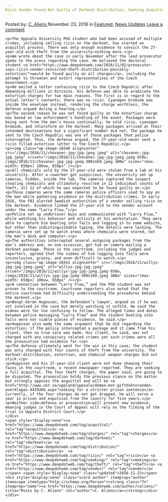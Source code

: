 ```yaml
---
Ricin Vendor Found Not Guilty of Darknet Distribution, Seeking Acquittal of Theft Charges
---
```

<article class="post-listing post-16538 post type-post status-publish format-standard has-post-thumbnail hentry  tag-acquittal tag-charges tag-darknet tag-distribution tag-guilty tag-ricin tag-seeking tag-theft tag-vendor">
    <div class="post-inner">
        <span>Posted by: <a href="https://www.deepdotweb.com/author/caliens/" title="">C. Aliens </a></span>
    <span>November 23, 2016</span>
    <span>in <a href="https://www.deepdotweb.com/category/deepdot-news/" rel="category tag">Featured</a>, <a href="https://www.deepdotweb.com/category/news-updates/" rel="category tag">News Updates</a></span>
    <span><a href="https://www.deepdotweb.com/2016/11/23/ricin-vendor-found-not-guilty-darknet-distribution-seeking-acquittal-theft-charges/#respond">Leave a comment</a></span>
    </p>
    <div class="clear"></div>
    
    <p>The Uppsala University PhD student who had been accused of multiple crimes, including selling ricin on the darknet, has started an acquittal process. There was only enough evidence to convict the 27-year-old with theft from the university—nothing more.</p>
    <p>We wrote about the case in early November after the lead prosecutor spoke to the press regarding the case. He believed the doctoral student <a href="https://www.deepdotweb.com/2016/11/02/prosecutor-says-ricin-vender-convicted-theft-distribution-possibly-extortion/">would be found guilty on all charges</a>, including the attempt to threaten and extort representatives of the Czech Government.</p>
    <p>He mailed a letter containing ricin to the Czech Republic after demanding millions in bitcoins. His defense was able to eradicate the extortion charges for two main reasons. The first is in regard to the actual letter’s contents; there was no ricin. Cyanogen bromide was inside the envelope instead, rendering the charge worthless, the defense argued during a hearing.</p>
    <p>The second reason he was not found guilty on the extortion charge was based on law enforcement’s handling of the event. Packages were being sent from the man’s house continually; he sold ricin, cyanogen bromide, and chloroform on the darknet. Many packages arrived at their intended destinations but a significant number did not. The package he sent to the Czech Republic was one of those packages that police intercepted. Thus, the defense argued, the 27-year-old never sent a ricin filled extortion letter to the Czech Republic.</p>
    <p><img class="wp-image-16540 aligncenter" src="/imgs/2016/11/chovanec-jpg-jpg-jpeg.jpeg" alt="chovanec-jpg-jpg.jpeg" srcset="/imgs/2016/11/chovanec-jpg-jpg-jpeg.jpeg 650w, /imgs/2016/11/chovanec-jpg-jpg-jpeg-300x169.jpeg 300w" sizes="(max-width: 650px) 100vw, 650px" /></p>
    <p>All chemicals sold by the 27-year-old were stolen from a lab at his university. After a coworker got suspicious, the university set up cameras, hidden, inside the lab. The cameras captured the suspect stealing chemicals and ultimately resulted in 12 individual counts of theft, all 12 of which he was expected to be found guilty on.</p>
    <p>Those cameras were the same cameras police officers used to spy on the man while gathering evidence on the distribution crimes. In early 2016, the FBI alerted Swedish authorities of a vendor selling ricin on the darknet. Evidence linked the 27-year-old to the vendor account under the name “Larry Flow.”</p>
    <p>Police set up undercover buys and communicated with “Larry Flow,” while watching his behavior and activity at his workstation. They were able to capture him booting into Tails and logging in to some website, but other than indistinguishable typing, the details were lacking. The cameras were set up to watch areas where chemicals were stored, not the man’s desk and computer.</p>
    <p>The authorities intercepted several outgoing packages from the man’s address and, on one occasion, got him on camera mailing a darknet package. Those in the courtroom, including the judges and reporters, agreed that the videos of him logging into Tails were inconclusive, grainy, and even difficult to watch.</p>
    <p><img class="wp-image-16541 aligncenter" src="/imgs/2016/11/willys-jpg-jpg-jpeg.jpeg" alt="willys-jpg-jpg.jpeg" srcset="/imgs/2016/11/willys-jpg-jpg-jpeg.jpeg 650w, /imgs/2016/11/willys-jpg-jpg-jpeg-300x169.jpeg 300w" sizes="(max-width: 650px) 100vw, 650px" /></p>
    <p>A connection between “Larry Flow,” and the PhD student was not proven to the courtroom. Courtroom reporters also noted that the entire courtroom had difficulty understanding the procedures behind the darknet.</p>
    <p>Bengt-Göran Hugosson, the defendant’s lawyer, argued as if he was not involved in the case but merely watching it unfold. He said the videos were far too confusing to follow. The alleged times and dates between police messaging “Larry Flow” and the student booting into Tails were not viable pieces of evidence, he said.</p>
    <p>Hugosson also made the same argument that he did regarding the extortion; if the police intercepted a package and it came from his client, then no true sale was made. His client, he said, was not charged with any conspiracy related crimes yet such crimes were all the prosecution had evidence for.</p>
    <p>The defense ultimately went for the win in this case; the student was only charged with four counts of theft from the university. The darknet-distribution, extortion, and chemical weapon charges did not stick.</p>
    <p>Hugosson and his 27-year-old client were not done showing their faces in the courtroom, a recent newspaper reported. They are seeking a full acquittal. The four theft charges, the paper said, are going to be disputed. The prosecution holds the previous stance on the matter but strongly opposes the acquittal and will be <a href="http://www.unt.se/uppland/uppsala/domen-mot-giftdoktoranden-overklagas-4439266.aspx">asking for a stricter prison sentence</a>. Currently, if the four charges do not get dropped, he will serve a year in prison and expulsion from the country for five years.</p>
    <p>Neither side—defense or prosecution—will present new evidence, meaning judges in the Court of Appeal will rely on the filming of the trial in Uppsala District Court.</p>
    </div>
    <span style="display:none"><a href="https://www.deepdotweb.com/tag/acquittal/" rel="tag">acquittal</a> <a href="https://www.deepdotweb.com/tag/charges/" rel="tag">charges</a> <a href="https://www.deepdotweb.com/tag/darknet/" rel="tag">darknet</a> <a href="https://www.deepdotweb.com/tag/distribution/" rel="tag">distribution</a>  <a href="https://www.deepdotweb.com/tag/ricin/" rel="tag">ricin</a> <a href="https://www.deepdotweb.com/tag/seeking/" rel="tag">seeking</a> <a href="https://www.deepdotweb.com/tag/theft/" rel="tag">theft</a> <a href="https://www.deepdotweb.com/tag/vendor/" rel="tag">vendor</a></span> <span style="display:none" class="updated">2016-11-23</span>
    <div style="display:none" class="vcard author" itemprop="author" itemscope itemtype="http://schema.org/Person"><strong class="fn" itemprop="name"><a href="https://www.deepdotweb.com/author/caliens/" title="Posts by C. Aliens" rel="author">C. Aliens</a></strong></div>
    </div>
</article>


